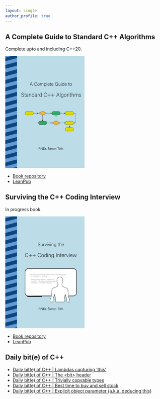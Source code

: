 ```yaml
---
layout: single
author_profile: true
---
```


## A Complete Guide to Standard C++ Algorithms

Complete upto and including C++20.

[<img src="assets/images/book_algorithms_cover.png" width="50%">](https://leanpub.com/cpp-algorithms-guide)

- [Book repository](https://github.com/HappyCerberus/book-cpp-algorithms)
- [LeanPub](https://leanpub.com/cpp-algorithms-guide)

## Surviving the C++ Coding Interview

In progress book.

[<img src="assets/images/book_coding_interview_cover.png" width="50%">](https://leanpub.com/cpp-coding-interview)

- [Book repository](https://leanpub.com/cpp-coding-interview)
- [LeanPub](https://leanpub.com/cpp-coding-interview)

## Daily bit(e) of C++

<ul>
<!-- SUBSTACK:START --><li><a href="https://simontoth.substack.com/p/daily-bite-of-c-lambdas-capturing">Daily bit&lpar;e&rpar; of C++ | Lambdas capturing &#39;this&#39;</a></li><li><a href="https://simontoth.substack.com/p/daily-bite-of-c-the-bit-header">Daily bit&lpar;e&rpar; of C++ | The &lt;bit&gt; header</a></li><li><a href="https://simontoth.substack.com/p/daily-bite-of-c-trivially-copyable">Daily bit&lpar;e&rpar; of C++ | Trivially copyable types</a></li><li><a href="https://simontoth.substack.com/p/daily-bite-of-c-best-time-to-buy">Daily bit&lpar;e&rpar; of C++ | Best time to buy and sell stock</a></li><li><a href="https://simontoth.substack.com/p/daily-bite-of-c-explicit-object-parameter">Daily bit&lpar;e&rpar; of C++ | Explicit object parameter &lpar;a.k.a. deducing this&rpar;</a></li><!-- SUBSTACK:END -->
</ul>